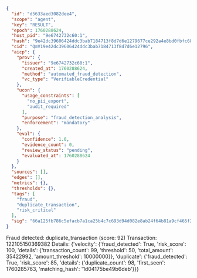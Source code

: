 ```json
{
  "id": "d5633aed3082dee4",
  "scope": "agent",
  "key": "RESULT",
  "epoch": 1760288624,
  "host_pid": "9e6742732c60:1",
  "hash": "9e42dc39606424ddc3bab7184713f8d7d6e1279677ce292a4e8bd0fbfc6854e4",
  "cid": "QmV19e42dc39606424ddc3bab7184713f8d7d6e12796",
  "aicp": {
    "prov": {
      "issuer": "9e6742732c60:1",
      "created_at": 1760288624,
      "method": "automated_fraud_detection",
      "vc_type": "VerifiableCredential"
    },
    "ucon": {
      "usage_constraints": [
        "no_pii_export",
        "audit_required"
      ],
      "purpose": "fraud_detection_analysis",
      "enforcement": "mandatory"
    },
    "eval": {
      "confidence": 1.0,
      "evidence_count": 0,
      "review_status": "pending",
      "evaluated_at": 1760288624
    }
  },
  "sources": [],
  "edges": [],
  "metrics": {},
  "thresholds": {},
  "tags": [
    "fraud",
    "duplicate_transaction",
    "risk_critical"
  ],
  "sig": "66a125fb786c5efacb7a1ca25b4c7c693d94d082e8ab24f64b81a9cf465f29c3"
}
```

Fraud detected: duplicate_transaction (score: 92)
Transaction: 122105150369382
Details: {'velocity': {'fraud_detected': True, 'risk_score': 100, 'details': {'transaction_count': 99, 'threshold': 50, 'total_amount': 35422992, 'amount_threshold': 10000000}}, 'duplicate': {'fraud_detected': True, 'risk_score': 85, 'details': {'duplicate_count': 98, 'first_seen': 1760285763, 'matching_hash': '1d04175be49b6deb'}}}